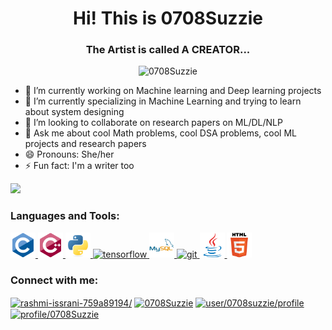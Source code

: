 <h1 align="center">Hi! This is 0708Suzzie</h1>
<h3 align="center">The Artist is called A CREATOR...</h3>

<p align="center"> <img src="https://komarev.com/ghpvc/?username=0708Suzzie&label=Profile%20views&color=0e75b6&style=flat" alt="0708Suzzie" /> </p>

- 🔭 I’m currently working on Machine learning and Deep learning projects
- 🌱 I’m currently specializing in Machine Learning and trying to learn about system designing 
- 👯 I’m looking to collaborate on research papers on ML/DL/NLP
- 💬 Ask me about cool Math problems, cool DSA problems, cool ML projects and research papers
- 😄 Pronouns: She/her
- ⚡ Fun fact: I'm a writer too

<img width="48%" src="https://github-readme-stats.vercel.app/api?username=0708Suzzie&show_icons=true&theme=tokyonight&count_private=true&include_all_commits=true" />

<h3 align="left">Languages and Tools:</h3>
<p align="left"> 
            <a href="https://www.cprogramming.com/" target="_blank"> <img
            src="https://raw.githubusercontent.com/devicons/devicon/master/icons/c/c-original.svg" alt="c" width="40"
            height="40" /> </a> 
            <a href="https://www.w3schools.com/cpp/" target="_blank"> <img
            src="https://raw.githubusercontent.com/devicons/devicon/master/icons/cplusplus/cplusplus-original.svg"
            alt="cplusplus" width="40" height="40" /> </a> 
            <a href="https://www.python.org" target="_blank"> <img
            src="https://raw.githubusercontent.com/devicons/devicon/master/icons/python/python-original.svg"
            alt="python" width="40" height="40" /> </a> 
            <a href="https://www.tensorflow.org" target="_blank"> <img
            src="https://www.vectorlogo.zone/logos/tensorflow/tensorflow-icon.svg" alt="tensorflow" width="40"
            height="40" /> </a>
            <a href="https://www.mysql.com/" target="_blank"> <img
            src="https://raw.githubusercontent.com/devicons/devicon/master/icons/mysql/mysql-original-wordmark.svg"
            alt="mysql" width="40" height="40" /> </a> 
            <a href="https://www.w3schools.com/css/" target="_blank">
            <a href="https://git-scm.com/" target="_blank"> <img
            src="https://www.vectorlogo.zone/logos/git-scm/git-scm-icon.svg" alt="git" width="40" height="40" /> </a>
            <a href="https://www.java.com" target="_blank"> <img
            src="https://raw.githubusercontent.com/devicons/devicon/master/icons/java/java-original.svg" alt="java"
            width="40" height="40" /> </a>
            <a href="https://www.w3.org/html/" target="_blank"> <img
            src="https://raw.githubusercontent.com/devicons/devicon/master/icons/html5/html5-original-wordmark.svg"
            alt="html5" width="40" height="40" /> </a> 
 
  </p>


<h3 align="left">Connect with me:</h3>
<p align="left">
    <a href="https://www.linkedin.com/in/rashmi-issrani-759a89194/" target="blank"><img align="center"
            src="https://raw.githubusercontent.com/rahuldkjain/github-profile-readme-generator/master/src/images/icons/Social/linked-in-alt.svg"
            alt="rashmi-issrani-759a89194/" height="30" width="40" /></a>
    <a href="https://www.hackerrank.com/0708Suzzie" target="blank"><img align="center"
            src="https://raw.githubusercontent.com/rahuldkjain/github-profile-readme-generator/master/src/images/icons/Social/hackerrank.svg"
            alt="0708Suzzie" height="30" width="40" /></a>
    <a href="https://auth.geeksforgeeks.org/user/0708suzzie/profile" target="blank"><img align="center"
            src="https://raw.githubusercontent.com/rahuldkjain/github-profile-readme-generator/master/src/images/icons/Social/geeks-for-geeks.svg"
            alt="user/0708suzzie/profile" height="30" width="40" /></a>
  <a href="https://codeforces.com/profile/0708Suzzie" target="blank"><img align="center"
            src="https://raw.githubusercontent.com/rahuldkjain/github-profile-readme-generator/master/src/images/icons/Social/codeforces.svg"
            alt="profile/0708Suzzie" height="30" width="40" /></a>
</p>



<!-- 🤔 I’m looking for help with -->
